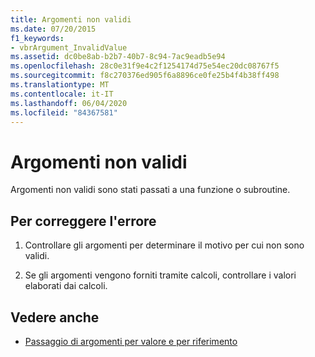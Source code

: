 ```yaml
---
title: Argomenti non validi
ms.date: 07/20/2015
f1_keywords:
- vbrArgument_InvalidValue
ms.assetid: dc0be8ab-b2b7-40b7-8c94-7ac9eadb5e94
ms.openlocfilehash: 28c0e31f9e4c2f1254174d75e54ec20dc08767f5
ms.sourcegitcommit: f8c270376ed905f6a8896ce0fe25b4f4b38ff498
ms.translationtype: MT
ms.contentlocale: it-IT
ms.lasthandoff: 06/04/2020
ms.locfileid: "84367581"
---
```

# <a name="arguments-are-not-valid"></a>Argomenti non validi
Argomenti non validi sono stati passati a una funzione o subroutine.  
  
## <a name="to-correct-this-error"></a>Per correggere l'errore  
  
1. Controllare gli argomenti per determinare il motivo per cui non sono validi.  
  
2. Se gli argomenti vengono forniti tramite calcoli, controllare i valori elaborati dai calcoli.  
  
## <a name="see-also"></a>Vedere anche

- [Passaggio di argomenti per valore e per riferimento](../programming-guide/language-features/procedures/passing-arguments-by-value-and-by-reference.md)
